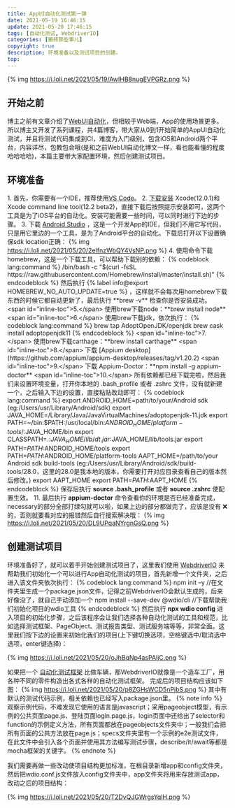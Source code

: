 ```yaml
---
title: AppUI自动化测试第一弹
date: 2021-05-19 16:46:15
update: 2021-05-20 17:46:15
tags: [自动化测试, WebdriverIO]
categories: [搬砖那些事儿]
copyright: true
description: 环境准备以及测试项目的创建。
top:
---
```


{% img https://i.loli.net/2021/05/19/AwIHB8nugEVPGRz.png %}

## 开始之前

博主之前有文章介绍了[WebUI自动化](https://jmyblog.top/WebUI-AutoTest-Demo-1/)，但相较于Web端，App的使用场景更多。所以博主又开发了系列课程，共4篇博客，带大家从0到1开始简单的AppUI自动化测试，并且将测试代码集成到CI，难度为入门级别，包含iOS和Android两个平台，内容详尽，包教包会哦(是和之前WebUI自动化博文一样，看也能看懂的程度哈哈哈哈)，本篇主要带大家配置环境，然后创建测试项目。

## 环境准备

<span id="inline-toc">1.</span> 首先，你需要有一个IDE，推荐使用[VS Code](https://code.visualstudio.com/download)。
<span id="inline-toc">2.</span> [下载安装](https://developer.apple.com/download/more/) Xcode(12.0.1)和Xcode command line tool(12.2 beta2)，直接下载后按照提示安装即可，这两个工具是为了iOS平台的自动化。安装可能需要一些时间，可以同时进行下边的步骤。
<span id="inline-toc">3.</span> 下载 [Android Studio](https://developer.android.com/studio) ，这是一个开发App的IDE，但我们不用它写代码，只是用它里边的一个工具，是为了Android平台的自动化。下载后打开以下设置确保sdk location正确：
{% img https://i.loli.net/2021/05/20/2eIfnzWbQY4VsNP.png %}
<span id="inline-toc">4.</span> 使用命令下载homebrew，这是一个下载工具，可以帮助下载别的依赖：
{% codeblock lang:command %}
/bin/bash -c "$(curl -fsSL https://raw.githubusercontent.com/Homebrew/install/master/install.sh)"
{% endcodeblock %}
然后执行 {% label info@export HOMEBREW_NO_AUTO_UPDATE=true %} ，这样就不会每次用homebrew下载东西的时候它都自动更新了，最后执行 **brew -v** 检查你是否安装成功。
<span id="inline-toc">5.</span> 使用brew下载node：**brew install node**
<span id="inline-toc">6.</span> 使用brew下载jdk，依次执行：
{% codeblock lang:command %}
brew tap AdoptOpenJDK/openjdk
brew cask install adoptopenjdk11
{% endcodeblock %}
<span id="inline-toc">7.</span> 使用brew下载carthage：**brew install carthage**
<span id="inline-toc">8.</span> 下载 [Appium desktop](https://github.com/appium/appium-desktop/releases/tag/v1.20.2)
<span id="inline-toc">9.</span> 下载 Appium-Doctor：**npm install -g appium-doctor**
<span id="inline-toc">10.</span> 所有依赖都已经下载完啦，然后我们来设置环境变量，打开你本地的 .bash_profile 或者 .zshrc 文件，没有就新建一个，之后输入下边的设置，直接粘贴改动即可：
{% codeblock lang:command %}
export ANDROID_HOME=path/to/your/Android sdk (eg:/Users/usr/Library/Android/sdk)
export JAVA_HOME=/Library/Java/JavaVirtualMachines/adoptopenjdk-11.jdk
export PATH=~/bin:$PATH:/usr/local/bin:$ANDROID_HOME/platform-tools/:$JAVA_HOME/bin
export CLASSPATH=.:$JAVA_HOME/lib/dt.jar:$JAVA_HOME/lib/tools.jar
export PATH=$PATH:$ANDROID_HOME/tools
export PATH=$PATH:$ANDROID_HOME/platform-tools
AAPT_HOME=/path/to/your Android sdk build-tools (eg:/Users/usr/Library/Android/sdk/build-tools/28.0，这里的28.0是我本地的版本，你需要打开对应目录查看自己的版本然后修改。)
export AAPT_HOME
export PATH=$PATH:$AAPT_HOME
{% endcodeblock %}
保存后执行 **source .bash_profile** 或者 **source .zshrc** 使配置生效。
<span id="inline-toc">11.</span> 最后执行 **appium-doctor** 命令查看你的环境是否已经准备完成，necessary的部分全部打绿勾就可以啦，如果上边的部分都做完了，应该是没有 ❌ 的，否则就要看对应的报错然后自行搜索解决哦：
{% img https://i.loli.net/2021/05/20/DL9UPqaNYrgnGsQ.png %}

## 创建测试项目

环境准备好了，就可以着手开始创建测试项目了，这里我们使用 [WebdriverIO](https://webdriver.io/docs/what-is-webdriverio) 来帮助我们初始化一个可以进行App自动化测试的项目，首先新增一个文件夹，之后进入该文件夹依次执行：
{% codeblock lang:command %}
npm init –y //在文件夹里生成一个package.json文件，记得之前WebdriverIO会默认生成的，后来好像没了，就自己手动添加一个
npm install --save-dev @wdio/cli //下载帮助我们初始化项目的wdio工具
{% endcodeblock %}
然后执行 **npx wdio config** 进入项目的初始化步骤，之后该程序会让我们选择各种自动化测试的工具和规范，比如选择测试框架、PageObject、测试报告类型、测试服务端等等，非常全面。这里我们按下边的设置来初始化我们的项目(上下键切换选项，空格键选中/取消选中选项，enter键选择)：

{% img https://i.loli.net/2021/05/20/oJhBqNp4asPAljC.png %}

如果把一个 [自动化测试框架](https://jmyblog.top/AutoTest-FrameWork/) 比做车辆，那WebdriverIO就像是一个造车工厂，用各种不同的零件构造出各式各样的自动化测试框架。
完成后的项目结构应该如下图：
{% img https://i.loli.net/2021/05/20/p8ZGHsWCD5nPjbS.png %}
其中有默认的测试代码示例，相关依赖也已经写入package.json里。
{% note info %}
观察示例代码，不难发现它使用的语言是javascript；采用pageobject模型，有示例的公共页面page.js、登陆页面login.page.js，login页面中还给出了selector和function的示例定义方法，所有页面都放在pageobjects文件夹中；一般我们会把所有页面的公共方法放在page.js；specs文件夹里有一个示例的e2e测试文件，在此文件中会引入各个页面并使用其方法编写测试步骤，describe/it/await等都是mocha框架的关键字。
{% endnote %}

我们需要再做一些改动使项目结构更加标准，在根目录新增app和config文件夹，然后把wdio.conf.js文件放入config文件夹中，app文件夹将用来存放测试app，改动之后的项目结构：

{% img https://i.loli.net/2021/05/20/T2DvQJGWrgsYqlH.png %}